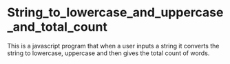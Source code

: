 # String_to_lowercase_and_uppercase_and_total_count
This is a javascript program that when a user inputs a string it converts the string to lowercase, uppercase and then gives the total count of words.
